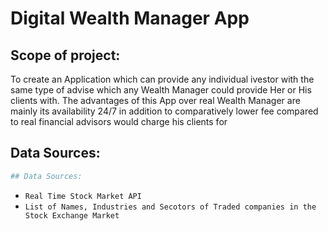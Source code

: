 # Digital Wealth Manager App

## Scope of project:

To create an Application which can provide any individual ivestor  with the same type of advise which any Wealth Manager could provide Her or His clients with.
The advantages of this App over real Wealth Manager are mainly its availability 24/7 in addition to comparatively lower fee compared to real financial advisors would charge his clients for

## Data Sources:


```python
## Data Sources:
```

* `Real Time Stock Market API`
* `List of Names, Industries and Secotors of Traded companies in the Stock Exchange Market`





